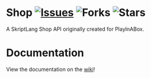 # Shop [![Issues](https://img.shields.io/github/issues/Baezor1/Shop)](https://github.com/Baezor1/Shop/issues) ![Forks](https://img.shields.io/github/forks/Baezor1/Shop) ![Stars](https://img.shields.io/github/stars/Baezor1/Shop)
A SkriptLang Shop API originally created for PlayInABox.
# Documentation
View the documentation on the [wiki](https://github.com/Baezor1/Shop/wiki)!
